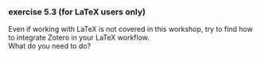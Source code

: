 ### exercise 5.3 (for LaTeX users only)   
Even if working with LaTeX is not covered in this workshop, try to find how to integrate Zotero in your LaTeX workflow.   
What do you need to do?

